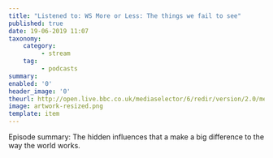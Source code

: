 ```yaml
---
title: "Listened to: WS More or Less: The things we fail to see"
published: true
date: 19-06-2019 11:07
taxonomy:
    category:
         - stream
    tag:
         - podcasts
summary:
enabled: '0'
header_image: '0'
theurl: http://open.live.bbc.co.uk/mediaselector/6/redir/version/2.0/mediaset/audio-nondrm-download/proto/http/vpid/p07cklbg.mp3
image: artwork-resized.png
template: item
---
```

 
Episode summary: The hidden influences that a make a big difference to the way the world works.
